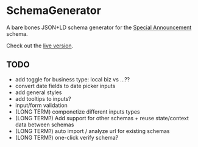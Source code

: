 # SchemaGenerator

A bare bones JSON+LD schema generator for the [Special Announcement](https://developers.google.com/search/docs/data-types/special-announcements) schema.

Check out the [live version](https://dreamy-pike-423300.netlify.com/).

## TODO

- add toggle for business type: local biz vs ...??
- convert date fields to date picker inputs
- add general styles
- add tooltips to inputs?
- input/form validation
- (LONG TERM) componetize different inputs types
- (LONG TERM?) Add support for other schemas + reuse state/context data between schemas
- (LONG TERM?) auto import / analyze url for existing schemas
- (LONG TERM?) one-click verify schema?
